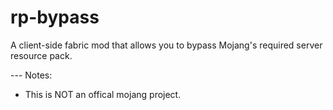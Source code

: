 # rp-bypass
A client-side fabric mod that allows you to bypass Mojang's required server resource pack.

--- Notes: 
- This is NOT an offical mojang project.
